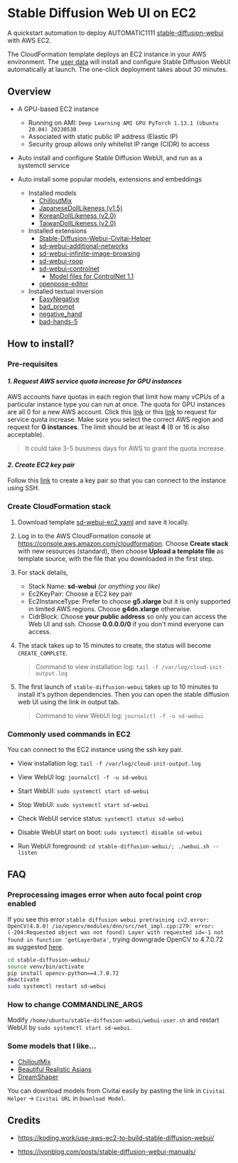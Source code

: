 # Stable Diffusion Web UI on EC2

A quickstart automation to deploy AUTOMATIC1111 [stable-diffusion-webui](https://github.com/AUTOMATIC1111/stable-diffusion-webui) with AWS EC2.

The CloudFormation template deploys an EC2 instance in your AWS environment. The [user data](https://docs.aws.amazon.com/AWSEC2/latest/UserGuide/user-data.html) will install and configure Stable Diffusion WebUI automatically at launch. The one-click deployment takes about 30 minutes.

## Overview

- A GPU-based EC2 instance
  
  - Running on AMI: `Deep Learning AMI GPU PyTorch 1.13.1 (Ubuntu 20.04) 20230530`
  - Associated with static public IP address (Elastic IP)
  - Security group allows only whitelist IP range (CIDR) to access

- Auto install and configure Stable Diffusion WebUI, and run as a systemctl service

- Auto install some popular models, extensions and embeddings
  
  - Installed models
    - [ChilloutMix](https://civitai.com/models/6424/chilloutmix)
    - [JapaneseDollLikeness (v1.5)](https://civitai.com/models/28811)
    - [KoreanDollLikeness (v2.0)](https://civitai.com/models/26124)
    - [TaiwanDollLikeness (v2.0)](https://civitai.com/models/48363)
  - Installed extensions
    - [Stable-Diffusion-Webui-Civitai-Helper](https://github.com/butaixianran/Stable-Diffusion-Webui-Civitai-Helper)
    - [sd-webui-additional-networks](https://github.com/kohya-ss/sd-webui-additional-networks)
    - [sd-webui-infinite-image-browsing](https://github.com/zanllp/sd-webui-infinite-image-browsing)
    - [sd-webui-roop](https://github.com/s0md3v/sd-webui-roop)
    - [sd-webui-controlnet](https://github.com/Mikubill/sd-webui-controlnet)
      - [Model files for ControlNet 1.1](https://huggingface.co/lllyasviel/ControlNet-v1-1)
    - [openpose-editor](https://github.com/fkunn1326/openpose-editor)
  - Installed textual inversion
    - [EasyNegative](https://civitai.com/models/7808)
    - [bad_prompt](https://civitai.com/models/55700/badprompt-negative-embedding)
    - [negative_hand](https://civitai.com/models/56519/negativehand-negative-embedding)
    - [bad-hands-5](https://huggingface.co/yesyeahvh/bad-hands-5)

## How to install?

### Pre-requisites

#### <i>1. Request AWS service quota increase for GPU instances</i>

AWS accounts have quotas in each region that limit how many vCPUs of a particular instance type you can run at once. The quota for GPU instances are all 0 for a new AWS account. Click this [link](https://aws.amazon.com/contact-us/ec2-request) or this [link](https://console.aws.amazon.com/servicequotas/home/services/ec2/quotas/L-DB2E81BA) to request for service quota increase. Make sure you select the correct AWS region and request for <b>G instances</b>. The limit should be at least <b>4</b> (8 or 16 is also acceptable).

> It could take 3-5 business days for AWS to grant the quota increase.

#### <i>2. Create EC2 key pair</i>

Follow this [link](https://docs.aws.amazon.com/AWSEC2/latest/UserGuide/create-key-pairs.html) to create a key pair so that you can connect to the instance using SSH.

### Create CloudFormation stack

1. Download template [sd-webui-ec2.yaml](sd-webui-ec2.yaml) and save it locally.

2. Log in to the AWS CloudFormation console at https://console.aws.amazon.com/cloudformation. Choose <b>Create stack</b> with new resources (standard), then choose <b>Upload a template file</b> as template source, with the file that you downloaded in the first step.

3. For stack details,
   
   - Stack Name: <b>sd-webui</b> <i>(or anything you like)</i>
   - Ec2KeyPair: Choose a EC2 key pair
   - Ec2InstanceType: Prefer to choose <b>g5.xlarge</b> but it is only supported in limited AWS regions. Choose <b>g4dn.xlarge</b> otherwise.
   - CidrBlock: Choose <b>your public address</b> so only you can access the Web UI and ssh. Choose <b>0.0.0.0/0</b> if you don't mind everyone can access.

4. The stack takes up to 15 minutes to create, the status will become `CREATE_COMPLETE`.
   
   > Command to view installation log:  `tail -f /var/log/cloud-init-output.log`

5. The first launch of `stable-diffusion-webui` takes up to 10 minutes to install it's python dependencies. Then you can open the stable diffusion web UI using the link in output tab.
   
   > Command to view WebUI log: `journalctl -f -u sd-webui`

### Commonly used commands in EC2

You can connect to the EC2 instance using the ssh key pair.

- View installation log: `tail -f /var/log/cloud-init-output.log`

- View WebUI log: `journalctl -f -u sd-webui`

- Start WebUI: `sudo systemctl start sd-webui`

- Stop WebUI: `sudo systemctl start sd-webui`

- Check WebUI service status: `systemctl status sd-webui`

- Disable WebUI start on boot: `sudo systemctl disable sd-webui`

- Run WebUI foreground: `cd stable-diffusion-webui/; ./webui.sh --listen`

## FAQ

### Preprocessing images error when auto focal point crop enabled

If you see this error `stable diffusion webui pretraining cv2.error: OpenCV(4.8.0) /io/opencv/modules/dnn/src/net_impl.cpp:279: error: (-204:Requested object was not found) Layer with requested id=-1 not found in function 'getLayerData'`, trying downgrade OpenCV to 4.7.0.72 as suggested [here](https://github.com/AUTOMATIC1111/stable-diffusion-webui/discussions/11675).

```sh
cd stable-diffusion-webui/
source venv/bin/activate
pip install opencv-python==4.7.0.72
deactivate
sudo systemctl restart sd-webui
```

### How to change COMMANDLINE_ARGS

Modify `/home/ubuntu/stable-diffusion-webui/webui-user.sh` and restart WebUI by `sudo systemctl start sd-webui`.

### Some models that I like...

- [ChilloutMix](https://civitai.com/models/6424/chilloutmix)
- [Beautiful Realistic Asians](https://civitai.com/models/25494/beautiful-realistic-asians)
- [DreamShaper](https://civitai.com/models/4384/dreamshaper)

You can download models from Civitai easily by pasting the link in `Civitai Helper` -> `Civitai URL` in `Download Model`.

## Credits

- https://koding.work/use-aws-ec2-to-build-stable-diffusion-webui/

- https://ivonblog.com/posts/stable-diffusion-webui-manuals/
